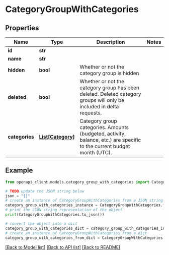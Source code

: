 # CategoryGroupWithCategories


## Properties

Name | Type | Description | Notes
------------ | ------------- | ------------- | -------------
**id** | **str** |  | 
**name** | **str** |  | 
**hidden** | **bool** | Whether or not the category group is hidden | 
**deleted** | **bool** | Whether or not the category group has been deleted.  Deleted category groups will only be included in delta requests. | 
**categories** | [**List[Category]**](Category.md) | Category group categories.  Amounts (budgeted, activity, balance, etc.) are specific to the current budget month (UTC). | 

## Example

```python
from openapi_client.models.category_group_with_categories import CategoryGroupWithCategories

# TODO update the JSON string below
json = "{}"
# create an instance of CategoryGroupWithCategories from a JSON string
category_group_with_categories_instance = CategoryGroupWithCategories.from_json(json)
# print the JSON string representation of the object
print(CategoryGroupWithCategories.to_json())

# convert the object into a dict
category_group_with_categories_dict = category_group_with_categories_instance.to_dict()
# create an instance of CategoryGroupWithCategories from a dict
category_group_with_categories_from_dict = CategoryGroupWithCategories.from_dict(category_group_with_categories_dict)
```
[[Back to Model list]](../README.md#documentation-for-models) [[Back to API list]](../README.md#documentation-for-api-endpoints) [[Back to README]](../README.md)


